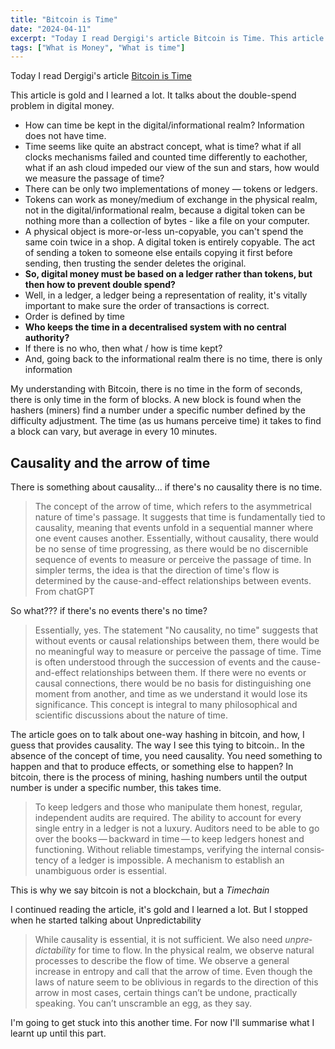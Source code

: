 ```yaml
---
title: "Bitcoin is Time"
date: "2024-04-11"
excerpt: "Today I read Dergigi's article Bitcoin is Time. This article is gold and I learned a lot. It talks about the double-spend problem in digital money."
tags: ["What is Money", "What is time"]
---
```


Today I read Dergigi's article [Bitcoin is Time](https://dergigi.com/2021/01/14/bitcoin-is-time/) 

This article is gold and I learned a lot. It talks about the double-spend problem in digital money.

* How can time be kept in the digital/informational realm? Information does not have time. 
* Time seems like quite an abstract concept, what is time? what if all clocks mechanisms failed and counted time differently to eachother, what if an ash cloud impeded our view of the sun and stars, how would we measure the passage of time?
* There can be only two implementations of money — tokens or ledgers.
* Tokens can work as money/medium of exchange in the physical realm, not in the digital/informational realm, because a digital token can be nothing more than a collection of bytes - like a file on your computer. 
* A physical object is more-or-less un-copyable, you can't spend the same coin twice in a shop. A digital token is entirely copyable. The act of sending a token to someone else entails copying it first before sending, then trusting the sender deletes the original.
* **So, digital money must be based on a ledger rather than tokens, but then how to prevent double spend?**
* Well, in a ledger, a ledger being a representation of reality, it's vitally important to make sure the order of transactions is correct.
* Order is defined by time
* **Who keeps the time in a decentralised system with no central authority?**
* If there is no who, then what / how is time kept?
* And, going back to the informational realm there is no time, there is only information


My understanding with Bitcoin, there is no time in the form of seconds, there is only time in the form of blocks. A new block is found when the hashers (miners) find a number under a specific number defined by the difficulty adjustment. The time (as us humans perceive time) it takes to find a block can vary, but average in every 10 minutes.

## Causality and the arrow of time

There is something about causality... if there's no causality there is no time.

>The concept of the arrow of time, which refers to the asymmetrical nature of time's passage. It suggests that time is fundamentally tied to causality, meaning that events unfold in a sequential manner where one event causes another. Essentially, without causality, there would be no sense of time progressing, as there would be no discernible sequence of events to measure or perceive the passage of time. In simpler terms, the idea is that the direction of time's flow is determined by the cause-and-effect relationships between events.
>From chatGPT

So what??? if there's no events there's no time?

>Essentially, yes. The statement "No causality, no time" suggests that without events or causal relationships between them, there would be no meaningful way to measure or perceive the passage of time. Time is often understood through the succession of events and the cause-and-effect relationships between them. If there were no events or causal connections, there would be no basis for distinguishing one moment from another, and time as we understand it would lose its significance. This concept is integral to many philosophical and scientific discussions about the nature of time.


The article goes on to talk about one-way hashing in bitcoin, and how, I guess that provides causality.  The way I see this tying to bitcoin.. In the absence of the concept of time, you need causality. You need something to happen and that to produce effects, or something else to happen?
In bitcoin, there is the process of mining, hashing numbers until the output number is under a specific number, this takes time. 

>To keep ledgers and those who manip­u­late them honest, regular, indepen­dent audits are required. The ability to account for every single entry in a ledger is not a luxury. Auditors need to be able to go over the books — backward in time — to keep ledgers honest and functioning. Without reliable timestamps, verifying the internal consis­tency of a ledger is impos­sible. A mecha­nism to estab­lish an unambiguous order is essen­tial.

This is why we say bitcoin is not a blockchain, but a *Timechain*

I continued reading the article, it's gold and I learned a lot. But I stopped when he started talking about Unpredictability

>While causality is essen­tial, it is not suffi­cient. We also need _unpre­dictability_ for time to flow. In the physical realm, we observe natural processes to describe the flow of time. We observe a general increase in entropy and call that the arrow of time. Even though the laws of nature seem to be obliv­ious in regards to the direc­tion of this arrow in most cases, certain things can’t be undone, practi­cally speaking. You can’t unscramble an egg, as they say.

I'm going to get stuck into this another time. For now I'll summarise what I learnt up until this part.